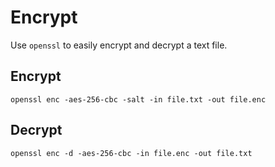 # Encrypt

Use `openssl` to easily encrypt and decrypt a text file.

## Encrypt

	openssl enc -aes-256-cbc -salt -in file.txt -out file.enc

## Decrypt

	openssl enc -d -aes-256-cbc -in file.enc -out file.txt
